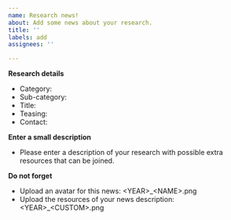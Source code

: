 ```yaml
---
name: Research news!
about: Add some news about your research.
title: ''
labels: add
assignees: ''

---
```


**Research details**
- Category:
- Sub-category:
- Title:
- Teasing:
- Contact:

**Enter a small description**
- Please enter a description of your research with possible extra resources that can be joined.

**Do not forget**
- Upload an avatar for this news: \<YEAR\>_\<NAME\>.png
- Upload the resources of your news description: \<YEAR\>_\<CUSTOM\>.png
